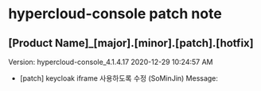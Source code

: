 # hypercloud-console patch note
## [Product Name]_[major].[minor].[patch].[hotfix]
Version: hypercloud-console_4.1.4.17
2020-12-29  10:24:57 AM
- [patch] keycloak iframe 사용하도록 수정 (SoMinJin) 
    Message: 
